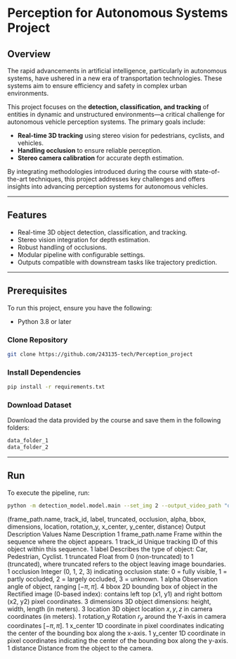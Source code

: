 # Perception for Autonomous Systems Project



## Overview
The rapid advancements in artificial intelligence, particularly in autonomous systems, have ushered in a new era of transportation technologies. These systems aim to ensure efficiency and safety in complex urban environments.

This project focuses on the **detection, classification, and tracking** of entities in dynamic and unstructured environments—a critical challenge for autonomous vehicle perception systems. The primary goals include:
- **Real-time 3D tracking** using stereo vision for pedestrians, cyclists, and vehicles.
- **Handling occlusion** to ensure reliable perception.
- **Stereo camera calibration** for accurate depth estimation.

By integrating methodologies introduced during the course with state-of-the-art techniques, this project addresses key challenges and offers insights into advancing perception systems for autonomous vehicles.

---

## Features
- Real-time 3D object detection, classification, and tracking.
- Stereo vision integration for depth estimation.
- Robust handling of occlusions.
- Modular pipeline with configurable settings.
- Outputs compatible with downstream tasks like trajectory prediction.

---

## Prerequisites
To run this project, ensure you have the following:
- Python 3.8 or later

### Clone Repository
```bash
git clone https://github.com/243135-tech/Perception_project
```
### Install Dependencies
```bash
pip install -r requirements.txt
```
### Download Dataset
Download the data provided by the course and save them in the following folders:
```bash
data_folder_1
data_folder_2
```

---

## Run
To execute the pipeline, run:

```bash
python -m detection_model.model.main --set_img 2 --output_video_path "output.mp4" --frame_rate 30 --confidence_threshold 0.6
```

(frame_path.name, track_id, label, truncated, occlusion, alpha, bbox, dimensions, location, rotation_y, x_center, y_center, distance)
Output Description
Values	Name	Description
1	frame_path.name	Frame within the sequence where the object appears.
1	track_id	Unique tracking ID of this object within this sequence.
1	label	Describes the type of object: Car, Pedestrian, Cyclist.
1	truncated	Float from 0 (non-truncated) to 1 (truncated), where truncated refers to the object leaving image boundaries.
1	occlusion	Integer (0, 1, 2, 3) indicating occlusion state: 0 = fully visible, 1 = partly occluded, 2 = largely occluded, 3 = unknown.
1	alpha	Observation angle of object, ranging $[-\pi, \pi]$.
4	bbox	2D bounding box of object in the Rectified image (0-based index): contains left top (x1, y1) and right bottom (x2, y2) pixel coordinates.
3	dimensions	3D object dimensions: height, width, length (in meters).
3	location	3D object location $x, y, z$ in camera coordinates (in meters).
1	rotation_y	Rotation $r_y$ around the Y-axis in camera coordinates $[-\pi, \pi]$.
1	x_center	1D coordinate in pixel coordinates indicating the center of the bounding box along the x-axis.
1	y_center	1D coordinate in pixel coordinates indicating the center of the bounding box along the y-axis.
1	distance	Distance from the object to the camera.


